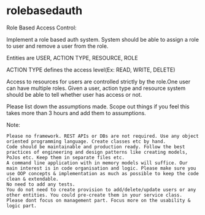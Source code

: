 # rolebasedauth

Role Based Access Control:

Implement a role based auth system. System should be able to assign a role to user and remove a user from the role.

Entities are USER, ACTION TYPE, RESOURCE, ROLE

ACTION TYPE defines the access level(Ex: READ, WRITE, DELETE)

Access to resources for users are controlled strictly by the role.One user can have multiple roles. Given a user, action type and resource system should be able to tell whether user has access or not.


Please list down the assumptions made. Scope out things if you feel this takes more than 3 hours and add them to assumptions.

Note:

    Please no framework. REST APIs or DBs are not required. Use any object oriented programming language. Create classes etc by hand.
    Code should be maintainable and production ready. Follow the best practices of engineering and design patterns like creating models, PoJos etc. Keep them in separate files etc.
    A command line application with in memory models will suffice. Our main interest is in code organisation and logic. Please make sure you use OOP concepts & implementation as much as possible to keep the code clean & extendable. 
    No need to add any tests.
    You do not need to create provision to add/delete/update users or any other entities. You could pre-create them in your service class. Please dont focus on management part. Focus more on the usability & logic part.
